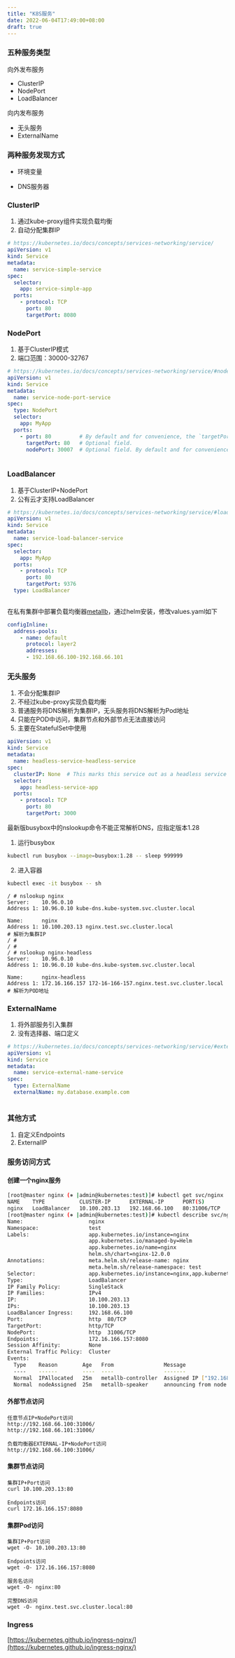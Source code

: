 ```yaml
---
title: "K8S服务"
date: 2022-06-04T17:49:00+08:00
draft: true
---
```


### 五种服务类型

向外发布服务

- ClusterIP
- NodePort
- LoadBalancer

向内发布服务

- 无头服务
- ExternalName

### 两种服务发现方式

- 环境变量

- DNS服务器

### ClusterIP

1. 通过kube-proxy组件实现负载均衡
2. 自动分配集群IP

```yaml
# https://kubernetes.io/docs/concepts/services-networking/service/
apiVersion: v1
kind: Service
metadata:
  name: service-simple-service
spec:
  selector:
    app: service-simple-app
  ports:
    - protocol: TCP
      port: 80
      targetPort: 8080
```

### NodePort

1. 基于ClusterIP模式
2. 端口范围：30000-32767

```yaml
# https://kubernetes.io/docs/concepts/services-networking/service/#nodeport
apiVersion: v1
kind: Service
metadata:
  name: service-node-port-service
spec:
  type: NodePort
  selector:
    app: MyApp
  ports:
    - port: 80         # By default and for convenience, the `targetPort` is set to the same value as the `port` field.
      targetPort: 80   # Optional field.
      nodePort: 30007  # Optional field. By default and for convenience, the Kubernetes control plane will allocate a port from a range (default: 30000-32767)
 
```

### LoadBalancer

1. 基于ClusterIP+NodePort
2. 公有云才支持LoadBalancer

```yaml
# https://kubernetes.io/docs/concepts/services-networking/service/#loadbalancer
apiVersion: v1
kind: Service
metadata:
  name: service-load-balancer-service
spec:
  selector:
    app: MyApp
  ports:
    - protocol: TCP
      port: 80
      targetPort: 9376
  type: LoadBalancer
 
```

在私有集群中部署负载均衡器[metallb](https://metallb.universe.tf/installation/)，通过helm安装，修改values.yaml如下

```yaml
configInline:
  address-pools:
    - name: default
      protocol: layer2
      addresses:
      - 192.168.66.100-192.168.66.101
```

### 无头服务

1. 不会分配集群IP
2. 不经过kube-proxy实现负载均衡
3. 普通服务将DNS解析为集群IP，无头服务将DNS解析为Pod地址
4. 只能在POD中访问，集群节点和外部节点无法直接访问
5. 主要在StatefulSet中使用

```yaml
apiVersion: v1
kind: Service
metadata:
  name: headless-service-headless-service
spec:
  clusterIP: None  # This marks this service out as a headless service
  selector:
    app: headless-service-app
  ports:
    - protocol: TCP
      port: 80
      targetPort: 3000
```

最新版busybox中的nslookup命令不能正常解析DNS，应指定版本1.28

1. 运行busybox

```bash
kubectl run busybox --image=busybox:1.28 -- sleep 999999
```

2. 进入容器

```bash
kubectl exec -it busybox -- sh
```

```shell
/ # nslookup nginx
Server:    10.96.0.10
Address 1: 10.96.0.10 kube-dns.kube-system.svc.cluster.local

Name:      nginx
Address 1: 10.100.203.13 nginx.test.svc.cluster.local						# 解析为集群IP
/ # 
/ # 
/ # nslookup nginx-headless
Server:    10.96.0.10
Address 1: 10.96.0.10 kube-dns.kube-system.svc.cluster.local

Name:      nginx-headless
Address 1: 172.16.166.157 172-16-166-157.nginx.test.svc.cluster.local		# 解析为POD地址
```

### ExternalName

1. 将外部服务引入集群
2. 没有选择器、端口定义

```yaml
# https://kubernetes.io/docs/concepts/services-networking/service/#externalname
apiVersion: v1
kind: Service
metadata:
  name: service-external-name-service
spec:
  type: ExternalName
  externalName: my.database.example.com
 
```

### 其他方式

1. 自定义Endpoints
2. ExternalIP

### 服务访问方式

#### 创建一个nginx服务

```bash
[root@master nginx (⎈ |admin@kubernetes:test)]# kubectl get svc/nginx 
NAME    TYPE           CLUSTER-IP      EXTERNAL-IP      PORT(S)        AGE
nginx   LoadBalancer   10.100.203.13   192.168.66.100   80:31006/TCP   25m
[root@master nginx (⎈ |admin@kubernetes:test)]# kubectl describe svc/nginx 
Name:                     nginx
Namespace:                test
Labels:                   app.kubernetes.io/instance=nginx
                          app.kubernetes.io/managed-by=Helm
                          app.kubernetes.io/name=nginx
                          helm.sh/chart=nginx-12.0.0
Annotations:              meta.helm.sh/release-name: nginx
                          meta.helm.sh/release-namespace: test
Selector:                 app.kubernetes.io/instance=nginx,app.kubernetes.io/name=nginx
Type:                     LoadBalancer
IP Family Policy:         SingleStack
IP Families:              IPv4
IP:                       10.100.203.13
IPs:                      10.100.203.13
LoadBalancer Ingress:     192.168.66.100
Port:                     http  80/TCP
TargetPort:               http/TCP
NodePort:                 http  31006/TCP
Endpoints:                172.16.166.157:8080
Session Affinity:         None
External Traffic Policy:  Cluster
Events:
  Type    Reason        Age   From                Message
  ----    ------        ----  ----                -------
  Normal  IPAllocated   25m   metallb-controller  Assigned IP ["192.168.66.100"]
  Normal  nodeAssigned  25m   metallb-speaker     announcing from node "master"

```

#### 外部节点访问

```
任意节点IP+NodePort访问
http://192.168.66.100:31006/
http://192.168.66.101:31006/

负载均衡器EXTERNAL-IP+NodePort访问
http://192.168.66.100:31006/
```

#### 集群节点访问

```
集群IP+Port访问
curl 10.100.203.13:80

Endpoints访问
curl 172.16.166.157:8080
```

#### 集群Pod访问

```
集群IP+Port访问
wget -O- 10.100.203.13:80

Endpoints访问
wget -O- 172.16.166.157:8080

服务名访问
wget -O- nginx:80

完整DNS访问
wget -O- nginx.test.svc.cluster.local:80
```

### Ingress

[https://kubernetes.github.io/ingress-nginx/](https://kubernetes.github.io/ingress-nginx/)













